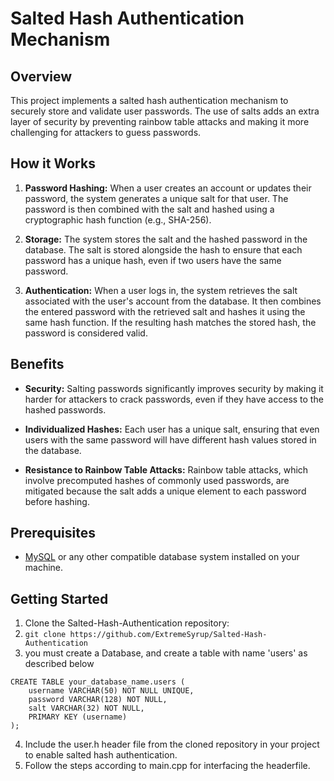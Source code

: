 # Salted Hash Authentication Mechanism

## Overview

This project implements a salted hash authentication mechanism to securely store and validate user passwords. The use of salts adds an extra layer of security by preventing rainbow table attacks and making it more challenging for attackers to guess passwords.

## How it Works

1. **Password Hashing:** When a user creates an account or updates their password, the system generates a unique salt for that user. The password is then combined with the salt and hashed using a cryptographic hash function (e.g., SHA-256).

2. **Storage:** The system stores the salt and the hashed password in the database. The salt is stored alongside the hash to ensure that each password has a unique hash, even if two users have the same password.

3. **Authentication:** When a user logs in, the system retrieves the salt associated with the user's account from the database. It then combines the entered password with the retrieved salt and hashes it using the same hash function. If the resulting hash matches the stored hash, the password is considered valid.

## Benefits

- **Security:** Salting passwords significantly improves security by making it harder for attackers to crack passwords, even if they have access to the hashed passwords.
  
- **Individualized Hashes:** Each user has a unique salt, ensuring that even users with the same password will have different hash values stored in the database.

- **Resistance to Rainbow Table Attacks:** Rainbow table attacks, which involve precomputed hashes of commonly used passwords, are mitigated because the salt adds a unique element to each password before hashing.

## Prerequisites

- [MySQL](https://www.mysql.com/) or any other compatible database system installed on your machine.

## Getting Started
1. Clone the Salted-Hash-Authentication repository:
2. ```git clone https://github.com/ExtremeSyrup/Salted-Hash-Authentication```
3. you must create a Database, and create a table with name 'users' as described below
```
CREATE TABLE your_database_name.users (
    username VARCHAR(50) NOT NULL UNIQUE,
    password VARCHAR(128) NOT NULL,
    salt VARCHAR(32) NOT NULL,
    PRIMARY KEY (username)
);
```
4. Include the user.h header file from the cloned repository in your project to enable salted hash authentication.
5. Follow the steps according to main.cpp for interfacing the headerfile.
